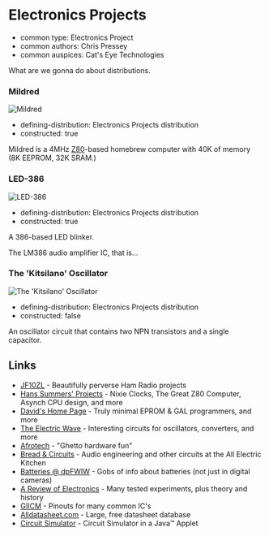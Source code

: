Electronics Projects
====================

*   common type: Electronics Project
*   common authors: Chris Pressey
*   common auspices: Cat's Eye Technologies

What are we gonna do about distributions.

### Mildred

![Mildred](http://catseye.tc/modules/electronics-projects/mildred/doc/mildred_photo.jpg)

*   defining-distribution: Electronics Projects distribution
*   constructed: true

Mildred is a 4MHz [Z80][]-based homebrew computer
with 40K of memory (8K EEPROM, 32K SRAM.)

### LED-386

![LED-386](http://catseye.tc/modules/electronics-projects/led386/doc/led386_photo.jpg)

*   defining-distribution: Electronics Projects distribution
*   constructed: true

A 386-based LED blinker.

The LM386 audio amplifier IC, that is...

### The 'Kitsilano' Oscillator

![The 'Kitsilano' Oscillator](http://catseye.tc/modules/electronics-projects/kitsilano/kitsilano.png)

*   defining-distribution: Electronics Projects distribution
*   constructed: false

An oscillator circuit that contains two NPN transistors and
a single capacitor.

[Z80]: https://github.com/catseye/Chrysoberyl/blob/master/article/Retrocomputing.md#z80

Links
-----

* [JF10ZL](http://www.intio.or.jp/jf10zl/) - Beautifully perverse Ham Radio projects
* [Hans Summers' Projects](http://www.hanssummers.com/) - Nixie Clocks, The Great Z80 Computer, Asynch CPU design, and more
* [David's Home Page](https://web.archive.org/web/20130302001557/http://www.dsaprojects.110mb.com/) - Truly minimal EPROM &amp; GAL programmers, and more
* [The Electric Wave](http://www.reocities.com/CapeCanaveral/Lab/5185/electronics.html) - Interesting circuits for oscillators, converters, and more
* [Afrotech](http://www.afrotechmods.com/) - "Ghetto hardware fun"
* [Bread &amp; Circuits](http://www.all-electric.com/b&amp;cmain.html) - Audio engineering and other circuits at the All Electric Kitchen
* [Batteries @ dpFWIW](https://web.archive.org/web/20131121103753/http://dpfwiw.com/batteries.htm) - Gobs of info about batteries (not just in digital cameras)
* [A Review of Electronics](http://mysite.du.edu/~etuttle/electron/elecindx.htm) - Many tested experiments, plus theory and history
* [GIICM](http://www.kingswood-consulting.co.uk/giicm/) - Pinouts for many common IC's
* [Alldatasheet.com](http://www.alldatasheet.com/) - Large, free datasheet database
* [Circuit Simulator](http://www.falstad.com/circuit/) - Circuit Simulator in a Java™ Applet
